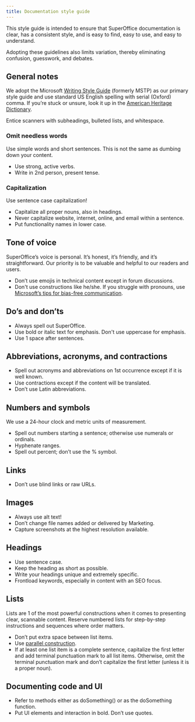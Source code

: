```yaml
---
title: Documentation style guide
---
```


This style guide is intended to ensure that SuperOffice documentation is clear, has a consistent style, and is easy to find, easy to use, and easy to understand.

Adopting these guidelines also limits variation, thereby eliminating confusion, guesswork, and debates.

## General notes

We adopt the Microsoft [Writing Style Guide](https://docs.microsoft.com/en-us/style-guide/welcome/) (formerly MSTP) as our primary style guide and use standard US English spelling with serial (Oxford) comma. If you’re stuck or unsure, look it up in the [American Heritage Dictionary](https://ahdictionary.com/).

Entice scanners with subheadings, bulleted lists, and whitespace.

### Omit needless words

Use simple words and short sentences. This is not the same as dumbing down your content.

* Use strong, active verbs.
* Write in 2nd person, present tense.

### Capitalization

Use sentence case capitalization!

* Capitalize all proper nouns, also in headings.
* Never capitalize website, internet, online, and email within a sentence.
* Put functionality names in lower case.

## Tone of voice

SuperOffice’s voice is personal. It’s honest, it’s friendly, and it’s straightforward. Our priority is to be valuable and helpful to our readers and users.

* Don’t use emojis in technical content except in forum discussions.
* Don't use constructions like he/she. If you struggle with pronouns, use [Microsoft’s tips for bias-free communication](https://docs.microsoft.com/en-us/style-guide/bias-free-communication).

## Do’s and don’ts

* Always spell out SuperOffice.
* Use bold or italic text for emphasis. Don't use uppercase for emphasis.
* Use 1 space after sentences.

## Abbreviations, acronyms, and contractions

* Spell out acronyms and abbreviations on 1st occurrence except if it is well known.
* Use contractions except if the content will be translated.
* Don’t use Latin abbreviations.

## Numbers and symbols

We use a 24-hour clock and metric units of measurement.

* Spell out numbers starting a sentence; otherwise use numerals or ordinals.
* Hyphenate ranges.
* Spell out percent; don’t use the % symbol.

## Links

* Don’t use blind links or raw URLs.

## Images

* Always use alt text!
* Don’t change file names added or delivered by Marketing.
* Capture screenshots at the highest resolution available.

## Headings

* Use sentence case.
* Keep the heading as short as possible.
* Write your headings unique and extremely specific.
* Frontload keywords, especially in content with an SEO focus.

## Lists

Lists are 1 of the most powerful constructions when it comes to presenting clear, scannable content. Reserve numbered lists for step-by-step instructions and sequences where order matters.

* Don’t put extra space between list items.
* Use [parallel construction](https://docs.microsoft.com/en-us/style-guide/scannable-content/lists).
* If at least one list item is a complete sentence, capitalize the first letter and add terminal punctuation mark to all list items. Otherwise, omit the terminal punctuation mark and don’t capitalize the first letter (unless it is a proper noun).

## Documenting code and UI

* Refer to methods either as doSomething() or as the doSomething function.
* Put UI elements and interaction in bold. Don’t use quotes.
